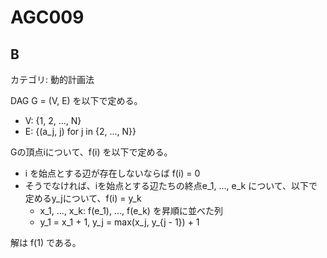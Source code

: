 # AGC009

## B
カテゴリ: 動的計画法

DAG G = (V, E) を以下で定める。

* V: {1, 2, ..., N}
* E: {(a_j, j) for j in {2, ..., N}}

Gの頂点iについて、f(i) を以下で定める。

* i を始点とする辺が存在しないならば f(i) = 0
* そうでなければ、iを始点とする辺たちの終点e_1, ..., e_k について、以下で定めるy_jについて、f(i) = y_k
  * x_1, ..., x_k: f(e_1), ..., f(e_k) を昇順に並べた列
  * y_1 = x_1 + 1, y_j = max(x_j, y_{j - 1}) + 1

解は f(1) である。

